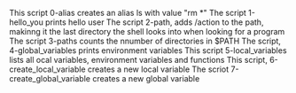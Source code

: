 This script 0-alias creates an alias ls with value "rm *"
The script 1-hello_you prints hello user
The script 2-path, adds /action to the path, makinng it the last directory the shell looks into when looking for a program
The script 3-paths counts the nnumber of directories in $PATH
The script, 4-global_variables prints environment variables
This script 5-local_variables lists all ocal variables, environment variables and functions
This script, 6-create_local_variable creates a new local variable
The scriot 7-create_global_variable creates a new global variable
